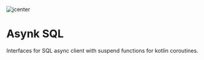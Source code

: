 ![jcenter](https://img.shields.io/badge/_jcenter_-0.0.0.1-6688ff.png?style=flat)
# Asynk SQL
Interfaces for SQL async client with suspend functions for kotlin coroutines.
